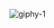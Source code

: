
![giphy-1](https://user-images.githubusercontent.com/34696198/56118294-3c0a7080-5f6a-11e9-8fd0-49d25acb00bf.gif)
